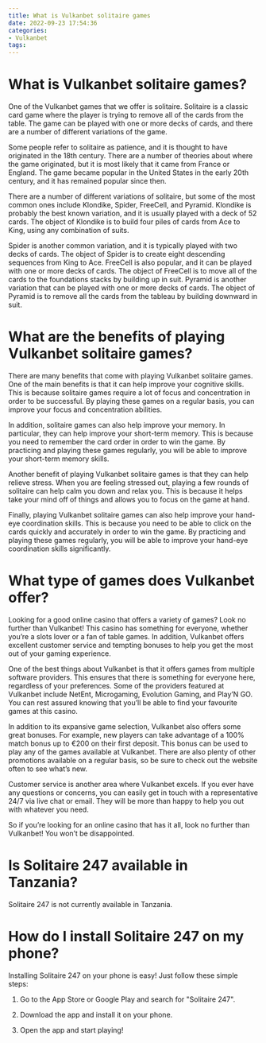 ```yaml
---
title: What is Vulkanbet solitaire games 
date: 2022-09-23 17:54:36
categories:
- Vulkanbet
tags:
---
```



#  What is Vulkanbet solitaire games? 

One of the Vulkanbet games that we offer is solitaire. Solitaire is a classic card game where the player is trying to remove all of the cards from the table. The game can be played with one or more decks of cards, and there are a number of different variations of the game.

Some people refer to solitaire as patience, and it is thought to have originated in the 18th century. There are a number of theories about where the game originated, but it is most likely that it came from France or England. The game became popular in the United States in the early 20th century, and it has remained popular since then.

There are a number of different variations of solitaire, but some of the most common ones include Klondike, Spider, FreeCell, and Pyramid. Klondike is probably the best known variation, and it is usually played with a deck of 52 cards. The object of Klondike is to build four piles of cards from Ace to King, using any combination of suits.

Spider is another common variation, and it is typically played with two decks of cards. The object of Spider is to create eight descending sequences from King to Ace. FreeCell is also popular, and it can be played with one or more decks of cards. The object of FreeCell is to move all of the cards to the foundations stacks by building up in suit. Pyramid is another variation that can be played with one or more decks of cards. The object of Pyramid is to remove all the cards from the tableau by building downward in suit.

#  What are the benefits of playing Vulkanbet solitaire games? 

There are many benefits that come with playing Vulkanbet solitaire games. One of the main benefits is that it can help improve your cognitive skills. This is because solitaire games require a lot of focus and concentration in order to be successful. By playing these games on a regular basis, you can improve your focus and concentration abilities.

In addition, solitaire games can also help improve your memory. In particular, they can help improve your short-term memory. This is because you need to remember the card order in order to win the game. By practicing and playing these games regularly, you will be able to improve your short-term memory skills.

Another benefit of playing Vulkanbet solitaire games is that they can help relieve stress. When you are feeling stressed out, playing a few rounds of solitaire can help calm you down and relax you. This is because it helps take your mind off of things and allows you to focus on the game at hand.

Finally, playing Vulkanbet solitaire games can also help improve your hand-eye coordination skills. This is because you need to be able to click on the cards quickly and accurately in order to win the game. By practicing and playing these games regularly, you will be able to improve your hand-eye coordination skills significantly.

#  What type of games does Vulkanbet offer? 




Looking for a good online casino that offers a variety of games? Look no further than Vulkanbet! This casino has something for everyone, whether you’re a slots lover or a fan of table games. In addition, Vulkanbet offers excellent customer service and tempting bonuses to help you get the most out of your gaming experience.

One of the best things about Vulkanbet is that it offers games from multiple software providers. This ensures that there is something for everyone here, regardless of your preferences. Some of the providers featured at Vulkanbet include NetEnt, Microgaming, Evolution Gaming, and Play’N GO. You can rest assured knowing that you’ll be able to find your favourite games at this casino.

In addition to its expansive game selection, Vulkanbet also offers some great bonuses. For example, new players can take advantage of a 100% match bonus up to €200 on their first deposit. This bonus can be used to play any of the games available at Vulkanbet. There are also plenty of other promotions available on a regular basis, so be sure to check out the website often to see what’s new.

Customer service is another area where Vulkanbet excels. If you ever have any questions or concerns, you can easily get in touch with a representative 24/7 via live chat or email. They will be more than happy to help you out with whatever you need.

So if you’re looking for an online casino that has it all, look no further than Vulkanbet! You won’t be disappointed.

#  Is Solitaire 247 available in Tanzania? 

Solitaire 247 is not currently available in Tanzania.

#  How do I install Solitaire 247 on my phone?

Installing Solitaire 247 on your phone is easy! Just follow these simple steps:

1. Go to the App Store or Google Play and search for "Solitaire 247".

2. Download the app and install it on your phone.

3. Open the app and start playing!